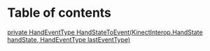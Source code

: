 # Table of contents
[private HandEventType HandStateToEvent(KinectInterop.HandState handState, HandEventType lastEventType)](https://github.com/mfppvl/Kinect-vs-Autism-project-CSI-2/blob/master/KinectScripts/InteractionManager.cs#L552)

